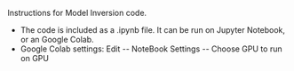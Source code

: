 Instructions for Model Inversion code.

* The code is included as a .ipynb file. It can be run on Jupyter Notebook, or an Google Colab.
* Google Colab settings: Edit -- NoteBook Settings -- Choose GPU to run on GPU

